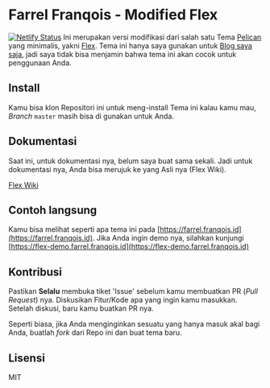 # Farrel Franqois - Modified Flex
[![Netlify Status](https://api.netlify.com/api/v1/badges/ddab5732-cef4-46e9-b0cc-1653dcad8636/deploy-status)](https://app.netlify.com/sites/modifiedflex-demo/deploys)
Ini merupakan versi modifikasi dari salah satu Tema [Pelican](http://blog.getpelican.com/) yang minimalis, yakni [Flex](https://github.com/alexandrevicenzi/Flex/). Tema ini hanya saya gunakan untuk [Blog saya saja](https://farrel.franqois.id), jadi saya tidak bisa menjamin bahwa tema ini akan cocok untuk penggunaan Anda.

## Install
Kamu bisa klon Repositori ini untuk meng-install Tema ini kalau kamu mau, _Branch_ `master` masih bisa di gunakan untuk Anda.

## Dokumentasi
Saat ini, untuk dokumentasi nya, belum saya buat sama sekali. Jadi untuk dokumentasi nya, Anda bisa merujuk ke yang Asli nya (Flex Wiki).

[Flex Wiki](https://github.com/alexandrevicenzi/Flex/wiki)

## Contoh langsung
Kamu bisa melihat seperti apa tema ini pada [https://farrel.franqois.id](https://farrel.franqois.id).
Jika Anda ingin demo nya, silahkan kunjungi [https://flex-demo.farrel.franqois.id](https://flex-demo.farrel.franqois.id)

## Kontribusi
Pastikan **Selalu** membuka tiket 'Issue' sebelum kamu membuatkan PR (_Pull Request_) nya.
Diskusikan Fitur/Kode apa yang ingin kamu masukkan.
Setelah diskusi, baru kamu buatkan PR nya.

Seperti biasa, jika Anda menginginkan sesuatu yang hanya masuk akal bagi Anda, buatlah _fork_ dari Repo ini dan buat tema baru.

## Lisensi
MIT
